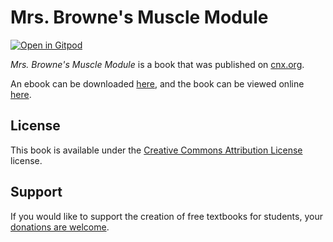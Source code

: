# Mrs. Browne's Muscle Module

[![Open in Gitpod](https://gitpod.io/button/open-in-gitpod.svg)](https://gitpod.io/from-referrer/)

_Mrs. Browne's Muscle Module_ is a book that was published on [cnx.org](https://cnx.org/).

An ebook can be downloaded [here](https://github.com/cnx-user-books/cnxbook-mrs-browne-s-muscle-module/releases/latest), and the book can be viewed online [here](https://github.com/cnx-user-books/cnxbook-mrs-browne-s-muscle-module/releases/latest).

## License
This book is available under the [Creative Commons Attribution License](./LICENSE) license.

## Support
If you would like to support the creation of free textbooks for students, your [donations are welcome](https://riceconnect.rice.edu/donation/support-openstax-banner).
